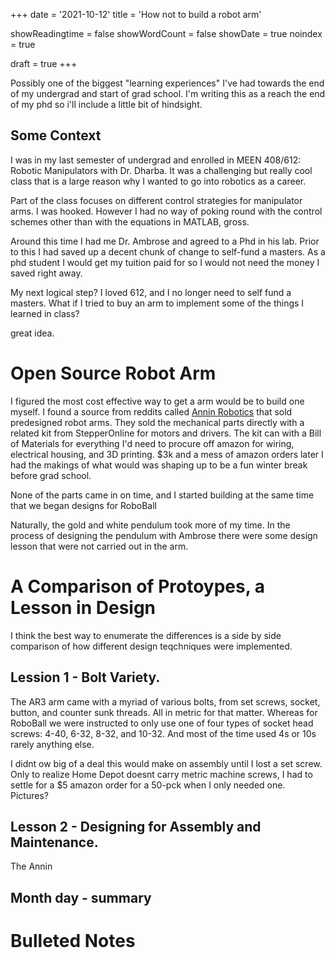 +++
date = '2021-10-12'
title = 'How not to build a robot arm'

showReadingtime = false
showWordCount = false
showDate = true
noindex = true

draft = true
+++

Possibly one of the biggest "learning experiences" I've had towards the end of my undergrad and start of grad school. I'm writing this as a reach the end of my phd so i'll include a little bit of hindsight. 

## Some Context
I was in my last semester of undergrad and enrolled in MEEN 408/612: Robotic Manipulators with Dr. Dharba. It was a challenging but really cool class that is a large reason why I wanted to go into robotics as a career. 

Part of the class focuses on different control strategies for manipulator arms. I was hooked. However I had no way of poking round with the control schemes other than with the equations in MATLAB, gross. 

Around this time I had me Dr. Ambrose and agreed to a Phd in his lab. Prior to this I had saved up a decent chunk of change to self-fund a masters. As a phd student I would get my tuition paid for so I would not need the money I saved right away. 

My next logical step? I loved 612, and I no longer need to self fund a masters. What if I tried to buy an arm to implement some of the things I learned in class? 

great idea.

# Open Source Robot Arm
I figured the most cost effective way to get a arm would be to build one myself. I found a source from reddits called [Annin Robotics](https://www.anninrobotics.com/) that sold predesigned robot arms. They sold the mechanical parts directly with a related kit from StepperOnline for motors and drivers. The kit can with a Bill of Materials for everything I'd need to procure off amazon for wiring, electrical housing, and 3D printing. $3k and a mess of amazon orders later I had the makings of what would was shaping up to be a fun winter break before grad school.

None of the parts came in on time, and I started building at the same time that we began designs for RoboBall

Naturally, the gold and white pendulum took more of my time. In the process of designing the pendulum with Ambrose there were some design lesson that were not carried out in the arm. 

# A Comparison of Protoypes, a Lesson in Design
I think the best way to enumerate the differences is a side by side comparison of how different design teqchniques were implemented. 

## Lession 1 - Bolt Variety.
The AR3 arm came with a myriad of various bolts, from set screws, socket, button, and counter sunk threads. All in metric for that matter. Whereas for RoboBall we were instructed to only use one of four types of socket head screws: 4-40, 6-32, 8-32, and 10-32. And most of the time used 4s or 10s rarely anything else. 

I didnt ow big of a deal this would make on assembly until I lost a set screw. Only to realize Home Depot doesnt carry metric machine screws, I had to settle for a $5 amazon order for a 50-pck when I only needed one. 
Pictures? 
## Lesson 2 - Designing for Assembly and Maintenance.
The Annin

## Month day - summary

# Bulleted Notes
<!-- 
## Image Carousel
{{< carousel images="gallery/*" aspectRatio="16-9" interval="2500">}}

## single picture with caption
![Alt text](featured.JPG "Parker and Tex Walking to the bank")

## a galery of pictures
{{< gallery >}}
  <img src="gallery/IMG_8595.JPG" class="grid-w50 md:grid-w33 xl:grid-w25" />
  <img src="gallery/IMG_8598.JPG" class="grid-w50 md:grid-w33 xl:grid-w25" />
  <img src="gallery/IMG_8599.JPG" class="grid-w50 md:grid-w33 xl:grid-w25" />
  <img src="gallery/IMG_8600.JPG" class="grid-w50 md:grid-w33 xl:grid-w25" />
  
{{< /gallery >}} -->
